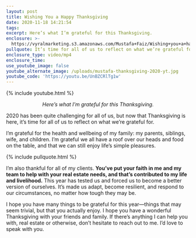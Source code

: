 ```yaml
---
layout: post
title: Wishing You a Happy Thanksgiving
date: 2020-11-18 14:21:54
tags:
excerpt: Here’s what I’m grateful for this Thanksgiving.
enclosure: >-
  https://vyralmarketing.s3.amazonaws.com/Mustafa+Faiz/Wishing+you+a+happy+Thanksgiving.mp4
pullquote: It’s time for all of us to reflect on what we’re grateful for.
enclosure_type: video/mp4
enclosure_time:
use_youtube_image: false
youtube_alternate_image: /uploads/mustafa-thanksgiving-2020-yt.jpg
youtube_code: 'https://youtu.be/UnBZCRlTg1w'
---
```


{% include youtube.html %}

<p style="text-align: center;"><em>Here’s what I’m grateful for this Thanksgiving.</em></p>

2020 has been quite challenging for all of us, but now that Thanksgiving is here, it’s time for all of us to reflect on what we’re grateful for.&nbsp;

I’m grateful for the health and wellbeing of my family: my parents, siblings, wife, and children. I’m grateful we all have a roof over our heads and food on the table, and that we can still enjoy life’s simple pleasures.&nbsp;

{% include pullquote.html %}

I’m also thankful for all of my clients. **You’ve put your faith in me and my team to help with your real estate needs, and that’s contributed to my life and livelihood.** This year has tested us and forced us to become a better version of ourselves. It’s made us adapt, become resilient, and respond to our circumstances, no matter how tough they may be.&nbsp;

I hope you have many things to be grateful for this year—things that may seem trivial, but that you actually enjoy. I hope you have a wonderful Thanksgiving with your friends and family. If there’s anything I can help you with, real estate or otherwise, don’t hesitate to reach out to me. I’d love to speak with you.&nbsp;
